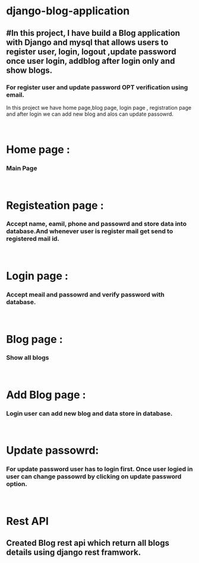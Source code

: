 # django-blog-application
## #In this project, I have build a Blog application with Django and mysql that allows users to register user, login, logout ,update password once user login, addblog after login only and show blogs. 
### For register user and update password OPT verification using email.
<p>In this project we have home page,blog page, login page  , registration page and after login we can add new blog and alos can  update passowrd.</p><br>
<h1>Home page :</h1> <h3>Main Page</h3><br> 
<h1>Registeation page :</h1> <h3>Accept name, eamil, phone and passowrd and store data into database.And whenever user is register mail get send to registered mail id.</h3><br>
<h1>Login page :</h1> <h3> Accept meail and passowrd and verify password with database. </h3><br> 
<h1>Blog page :</h1> <h3> Show all blogs </h3><br> 
<h1>Add Blog page :</h1> <h3> Login user can add new blog and data store in database. </h3><br> 
<h1>Update passowrd:</h1><h3> For update password user has to login first. Once user logied in user can change passowrd by clicking on update password option.</h3><br>

# Rest API
## Created Blog rest api which return all blogs details using django rest framwork.

